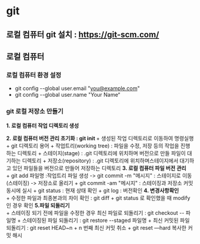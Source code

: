 # git 
## 로컬 컴퓨터 git 설치 : https://git-scm.com/
## 로컬 컴퓨터 
### 로컬 컴퓨터 환경 설정
+ git config --global user.email "you@example.com"
+ git config --global user.name "Your Name“
### git 로컬 저장소 만들기 
<p>
<strong>1. 로컬 컴퓨터 작업 디렉토리 생성 </strong>
</p>
<strong>2. 로컬 컴퓨터 버전 관리 초기화 : git init </strong>
   + 생성된 작업 디렉토리로 이동하여 명령실행
   + git 디렉토리 용어
     + 작업트리(working tree) : 파일을 수정, 저장 등의 작업을 진행하는 디렉토리
     + 스테이지(stage) : .git 디렉토리에 위치하며 버전으로 만들 파일이 대기하는 디렉토리
     + 저장소(repository) : .git 디렉토리에 위치하며스테이지에서 대기하고 있던 파일들을 버전으로 만들어 저장하는 디렉토리
 <strong>3. 로컬 컴퓨터 파일 버전 관리</strong><br>
   + git add 파일명 :작업트리 파일 생성 -> git commit -m "메시지" : 스테이지로 이동(스테이징) -> 저장소로 올리기
   + git commit -am "메시지" : 스테이징과 저장소 커밋 동시에 실시
   + git status : 현재 상태 확인
   + git log : 버전확인 
<strong>4. 변경사항확인</strong><br>
   + 수정한 파일과 최종본과의 차이 확인 : git diff
     + git status 로 확인했을 때  modify인 경우 확인
<strong>5.파일 되돌리기</strong><br>
   + 스테이징 되기 전에 파일을 수정한 경우 최신 파일로 되돌리기  : git checkout -- 파일명
   + 스테이징된 파일 되돌리기 : git restore --staged 파일명
   + 최신 커밋된 파일 되돌리기 : git reset HEAD~n 
     + n 번째 최신 커밋 취소
     + git reset —hard 복사한 커밋 해시
